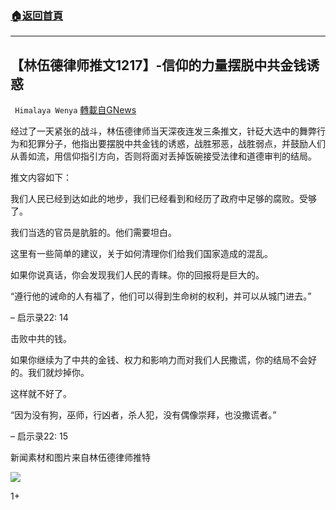 ###  [:house:返回首頁](https://github.com/ourhimalayas/txt)
---

## 【林伍德律师推文1217】-信仰的力量摆脱中共金钱诱惑
` Himalaya Wenya` [轉載自GNews](https://gnews.org/zh-hans/662012/)

经过了一天紧张的战斗，林伍德律师当天深夜连发三条推文，针砭大选中的舞弊行为和犯罪分子，他指出要摆脱中共金钱的诱惑，战胜邪恶，战胜弱点，并鼓励人们从善如流，用信仰指引方向，否则将面对丢掉饭碗接受法律和道德审判的结局。

推文内容如下：

我们人民已经到达如此的地步，我们已经看到和经历了政府中足够的腐败。受够了。

我们当选的官员是肮脏的。他们需要坦白。

这里有一些简单的建议，关于如何清理你们给我们国家造成的混乱。

如果你说真话，你会发现我们人民的青睐。你的回报将是巨大的。

“遵行他的诫命的人有福了，他们可以得到生命树的权利，并可以从城门进去。”

– 启示录22: 14

击败中共的钱。

如果你继续为了中共的金钱、权力和影响力而对我们人民撒谎，你的结局不会好的。我们就炒掉你。

这样就不好了。

“因为没有狗，巫师，行凶者，杀人犯，没有偶像崇拜，也没撒谎者。”

– 启示录22: 15





新闻素材和图片来自林伍德律师推特

![]()![](https://gnews-media-offload.s3.amazonaws.com/wp-content/uploads/2020/12/17195020/Wenya-Logo-5.png)

1+
